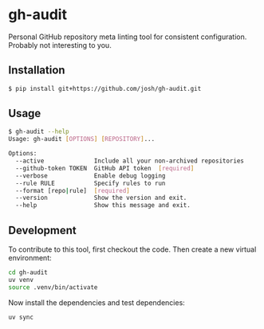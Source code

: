 # gh-audit

Personal GitHub repository meta linting tool for consistent configuration. Probably not interesting to you.

## Installation

```sh
$ pip install git+https://github.com/josh/gh-audit.git
```

## Usage

```sh
$ gh-audit --help
Usage: gh-audit [OPTIONS] [REPOSITORY]...

Options:
  --active              Include all your non-archived repositories
  --github-token TOKEN  GitHub API token  [required]
  --verbose             Enable debug logging
  --rule RULE           Specify rules to run
  --format [repo|rule]  [required]
  --version             Show the version and exit.
  --help                Show this message and exit.
```

## Development

To contribute to this tool, first checkout the code. Then create a new virtual environment:

```sh
cd gh-audit
uv venv
source .venv/bin/activate
```

Now install the dependencies and test dependencies:

```sh
uv sync
```
